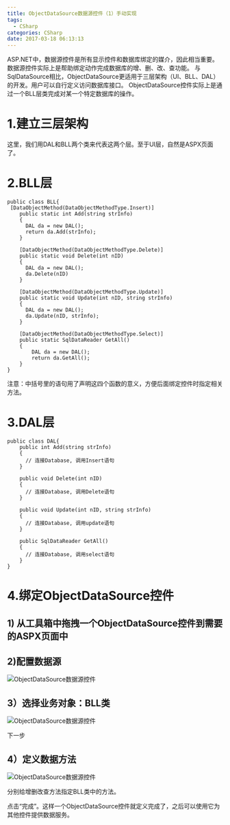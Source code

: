 ```yaml
---
title: ObjectDataSource数据源控件（1）手动实现
tags:
  - CSharp
categories: CSharp
date: 2017-03-18 06:13:13
---
```


ASP.NET中，数据源控件是所有显示控件和数据库绑定的媒介，因此相当重要。数据源控件实际上是帮助绑定动作完成数据库的增、删、改、查功能。
与SqlDataSource相比，ObjectDataSource更适用于三层架构（UI、BLL、DAL）的开发。用户可以自行定义访问数据库接口。
ObjectDataSource控件实际上是通过一个BLL层类完成对某一个特定数据库的操作。

# 1.建立三层架构
这里，我们用DAL和BLL两个类来代表这两个层。至于UI层，自然是ASPX页面了。

# 2.BLL层
	public class BLL{
	 [DataObjectMethod(DataObjectMethodType.Insert)]
	    public static int Add(string strInfo)
	    {
	      DAL da = new DAL();
	      return da.Add(strInfo);
	    }
	
	    [DataObjectMethod(DataObjectMethodType.Delete)]
	    public static void Delete(int nID)
	    {
	      DAL da = new DAL();
	      da.Delete(nID)
	    }
	
	    [DataObjectMethod(DataObjectMethodType.Update)]
	    public static void Update(int nID, string strInfo)
	    {
	      DAL da = new DAL();
	      da.Update(nID, strInfo);
	    }
	
	    [DataObjectMethod(DataObjectMethodType.Select)]
	    public static SqlDataReader GetAll()
	    {
	        DAL da = new DAL();
	        return da.GetAll();
	    }
	}

注意：中括号里的语句用了声明这四个函数的意义，方便后面绑定控件时指定相关方法。

# 3.DAL层
	public class DAL{
	    public int Add(string strInfo)
	    {
	      // 连接Database, 调用Insert语句
	    }
	
	    public void Delete(int nID)
	    {
	      // 连接Database, 调用Delete语句
	    }
	
	    public void Update(int nID, string strInfo)
	    {
	      // 连接Database, 调用update语句
	    }
	
	    public SqlDataReader GetAll()
	    {
	      // 连接Database, 调用select语句
	    }
	}

# 4.绑定ObjectDataSource控件

## 1) 从工具箱中拖拽一个ObjectDataSource控件到需要的ASPX页面中

## 2)配置数据源

![ObjectDataSource数据源控件](http://upload-images.jianshu.io/upload_images/145902-19523683853a78ca?imageMogr2/auto-orient/strip%7CimageView2/2/w/1240)

## 3）选择业务对象：BLL类

![ObjectDataSource数据源控件](http://upload-images.jianshu.io/upload_images/145902-747944ec56309e7d?imageMogr2/auto-orient/strip%7CimageView2/2/w/1240)

下一步

## 4）定义数据方法

![ObjectDataSource数据源控件](http://upload-images.jianshu.io/upload_images/145902-5023cad227dd544a?imageMogr2/auto-orient/strip%7CimageView2/2/w/1240)

分别给增删改查方法指定BLL类中的方法。

点击“完成”。这样一个ObjectDataSource控件就定义完成了，之后可以使用它为其他控件提供数据服务。
